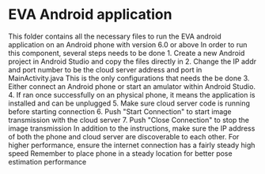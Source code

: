 # EVA Android application
This folder contains all the necessary files to run the EVA android application on an Android phone with version 6.0 or above
In order to run this component, several steps needs to be done
	1. Create a new Android project in Android Studio and copy the files directly in
	2. Change the IP addr and port number to be the cloud server address and port in MainActivity.java This is the only configurations that needs the be done
	3. Either connect an Android phone or start an amulator within Android Studio. 
	4. If ran once successfully on an physical phone, it means the application is installed and can be unplugged
	5. Make sure cloud server code is running before starting connection
	6. Push "Start Connection" to start image transmission with the cloud server
	7. Push "Close Connection" to stop the image transmission
In addition to the instructions, make sure the IP address of both the phone and cloud server are discoverable to each other.
For higher performance, ensure the internet connection has a fairly steady high speed
Remember to place phone in a steady location for better pose estimation performance